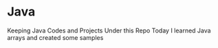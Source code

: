 # Java
Keeping Java Codes and Projects Under this Repo
Today I learned Java arrays and created some samples
